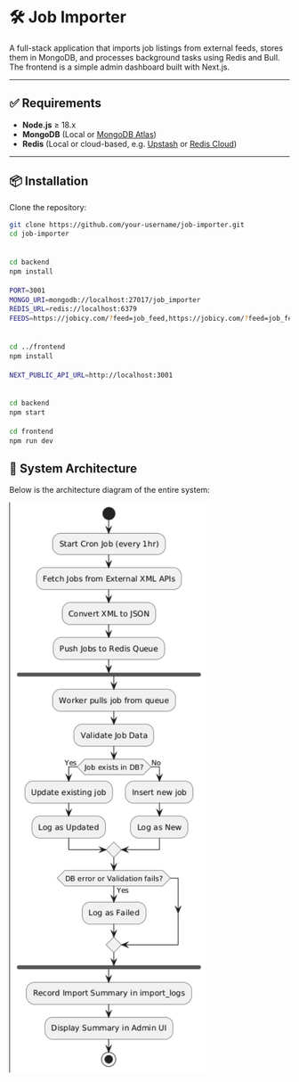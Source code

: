 # 🛠️ Job Importer

A full-stack application that imports job listings from external feeds, stores them in MongoDB, and processes background tasks using Redis and Bull. The frontend is a simple admin dashboard built with Next.js.

---

## ✅ Requirements

- **Node.js** ≥ 18.x
- **MongoDB** (Local or [MongoDB Atlas](https://www.mongodb.com/atlas))
- **Redis** (Local or cloud-based, e.g. [Upstash](https://upstash.com/) or [Redis Cloud](https://redis.com/))

---

## 📦 Installation

Clone the repository:

```bash
git clone https://github.com/your-username/job-importer.git
cd job-importer


cd backend
npm install

PORT=3001
MONGO_URI=mongodb://localhost:27017/job_importer
REDIS_URL=redis://localhost:6379
FEEDS=https://jobicy.com/?feed=job_feed,https://jobicy.com/?feed=job_feed&job_categories=smm&job_types=full-time


cd ../frontend
npm install

NEXT_PUBLIC_API_URL=http://localhost:3001


cd backend
npm start

cd frontend
npm run dev


```

## 🧱 System Architecture

Below is the architecture diagram of the entire system:

![Architecture Diagram](./architecture.png)
